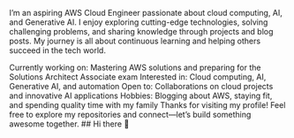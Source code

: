 I’m an aspiring AWS Cloud Engineer passionate about cloud computing, AI, and Generative AI. I enjoy exploring cutting-edge technologies, solving challenging problems, and sharing knowledge through projects and blog posts. My journey is all about continuous learning and helping others succeed in the tech world.

Currently working on: Mastering AWS solutions and preparing for the Solutions Architect Associate exam
Interested in: Cloud computing, AI, Generative AI, and automation
Open to: Collaborations on cloud projects and innovative AI applications
Hobbies: Blogging about AWS, staying fit, and spending quality time with my family
Thanks for visiting my profile! Feel free to explore my repositories and connect—let’s build something awesome together. ## Hi there 👋

<!--
**Gasare1118/Gasare1118** is a ✨ _special_ ✨ repository because its `README.md` (this file) appears on your GitHub profile.

Here are some ideas to get you started:

- 🔭 I’m currently working on ...
- 🌱 I’m currently learning ...
- 👯 I’m looking to collaborate on ...
- 🤔 I’m looking for help with ...
- 💬 Ask me about ...
- 📫 How to reach me: ...
- 😄 Pronouns: ...
- ⚡ Fun fact: ...
-->
